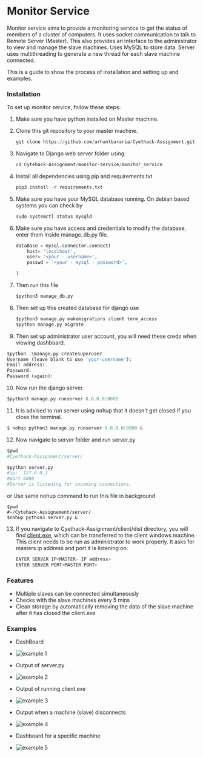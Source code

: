 # Monitor Service

Monitor service aims to provide a monitoring service to get the status of members of a cluster of computers. It uses socket communication to talk to Remote Server (Master). This also provides an interface to the administrator to view and manage the slave machines. Uses MySQL to store data. Server uses multithreading to generate a new thread for each slave machine connected.

This is a guide to show the process of installation and setting up and examples.

### Installation

To set up monitor service, follow these steps:

1. Make sure you have python installed on Master machine.
2. Clone this git repository to your master machine.
    
    ```python
    git clone https://github.com/arhantbararia/Cyethack-Assignment.git
    ```
    
3. Navigate to Django web server folder using:
    
    ```python
    cd Cytehack-Assignment/monitor-service/monitor_service
    ```
    
4. Install all dependencies using pip and requirements.txt 
    
    ```python
    pip3 install -r requirements.txt
    ```
    
5. Make sure you have your MySQL database running. On debian based systems you can check by 
    
    ```python
    sudo systemctl status mysqld
    ```
    
6. Make sure you have access and credentials to modify the database, enter them inside manage_db.py file.
    
    ```python
    dataBase = mysql.connector.connect(
        host= 'localhost',
        user= '<your - username>',
        passwd = '<your - mysql - password>',
    
    )
    ```
    
7. Then run this file
    
    ```python
    $python3 manage_db.py
    ```
    
8. Then set up this created database for django use
    
    ```python
    $python3 manage.py makemigrations client term_access
    $python manage.py migrate
    ```
    
9. Then set up administrator user account, you will need these creds when viewing dashboard.

```python
$python .\manage.py createsuperuser
Username (leave blank to use 'your-username'): 
Email address:
Password:
Password (again):
```

10. Now run the django server.  

```python
$python3 manage.py runserver 0.0.0.0:8000
```

11. It is advised to run server using nohup that it doesn't get closed if you close the terminal.

```python
$ nohup python3 manage.py runserver 0.0.0.0:8000 &
```

12. Now navigate to server folder and run server.py

```python
$pwd
#Cyethack-Assignment/server/

$python server.py
#ip:  127.0.0.1
#port 8080
#Server is listening for incoming connections.
```
or Use same nohup command to run this file in background
```
$pwd
#~/Cytehack-Assignement/server/
$nohup python3 server.py &
```

13. If you navigate to Cyethack-Assignment/client/dist directory, you will find [client.exe](https://github.com/arhantbararia/Cyethack-Assignment/tree/master/client/dist), which can be transferred to the client windows machine. This client needs to be run as administrator to work properly.
It asks for masters ip address and port it is listening on.
    
    ```python
    ENTER SERVER IP<MASTER- IP address>
    ENTER SERVER PORT<MASTER PORT>
    ```
    

### Features

- Multiple slaves can be connected simultaneously
- Checks with the slave machines every 5 mins
- Clean storage by automatically removing the data of the slave machine after it has closed the client.exe

### Examples

- DashBoard
- ![example 1](https://github.com/arhantbararia/Cyethack-Assignment/assets/61796574/38fd9f72-cf07-499f-9cfd-647a6b962937)

- Output of server.py
- ![example 2](https://github.com/arhantbararia/Cyethack-Assignment/assets/61796574/8075dfac-5762-48fd-a3b4-8593848809b3)

- Output of running client.exe
- ![example 3](https://github.com/arhantbararia/Cyethack-Assignment/assets/61796574/8ae5cdfd-c5a0-4bb5-a7f1-cd43d5d08e60)

- Output when a machine (slave) disconnects
- ![example 4](https://github.com/arhantbararia/Cyethack-Assignment/assets/61796574/f9644ca2-445f-4dc3-9bcc-61fc8d28525b)

- Dashboard for a specific machine
- ![example 5](https://github.com/arhantbararia/Cyethack-Assignment/assets/61796574/faacb7ff-74c1-419e-b8d0-d97ab23fd69f)

